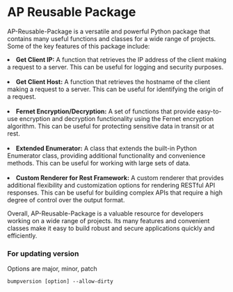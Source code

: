 # AP Reusable Package

AP-Reusable-Package is a versatile and powerful Python package that contains many useful functions and classes for a wide range of projects. Some of the key features of this package include:

<li><b>Get Client IP:</b> A function that retrieves the IP address of the client making a request to a server. This can be useful for logging and security purposes.</li>
<br>
<li><b>Get Client Host:</b> A function that retrieves the hostname of the client making a request to a server. This can be useful for identifying the origin of a request.</li>
<br>
<li><b>Fernet Encryption/Decryption:</b> A set of functions that provide easy-to-use encryption and decryption functionality using the Fernet encryption algorithm. This can be useful for protecting sensitive data in transit or at rest.</li>
<br>
<li><b>Extended Enumerator:</b> A class that extends the built-in Python Enumerator class, providing additional functionality and convenience methods. This can be useful for working with large sets of data.</li>
<br>
<li><b>Custom Renderer for Rest Framework:</b> A custom renderer that provides additional flexibility and customization options for rendering RESTful API responses. This can be useful for building complex APIs that require a high degree of control over the output format.</li>

Overall, AP-Reusable-Package is a valuable resource for developers working on a wide range of projects. Its many features and convenient classes make it easy to build robust and secure applications quickly and efficiently.

### For updating version

Options are major, minor, patch

```
bumpversion [option] --allow-dirty
```